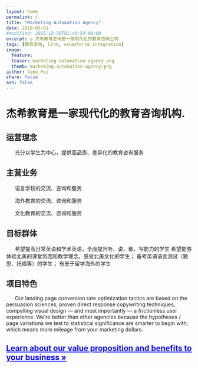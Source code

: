 ```yaml
---
layout: home
permalink: /
title: "Marketing Automation Agency"
date: 2016-05-01
#modified: 2015-12-30T01:40:54-08:00
excerpt: ◎ 杰希教育咨询是一家现代化的教育咨询公司.
tags: [教育咨询, l2rm, salesforce integration]
image:
  feature:
  teaser: marketing-automation-agency.png
  thumb: marketing-automation-agency.png
author: Jane Pei
share: false
ads: false
---
```

<h1 class="strapline">杰希教育是一家现代化的教育咨询机构.</h1>
<div class="tiles">
  <div class="tile">
    <h2 class="post-title">运营理念</h2>
    <p class="post-excerpt"> &nbsp; &nbsp; &nbsp; 充分以学生为中心，提供高品质、差异化的教育咨询服务</p>
  </div>
  <div class="tile">
    <h2 class="post-title">主营业务</h2>
    <p class="post-excerpt">&nbsp; &nbsp; &nbsp; 语言学校的交流、咨询和服务</p>
    <p class="post-excerpt">&nbsp; &nbsp; &nbsp; 海外教育的交流、咨询和服务</p>
    <p class="post-excerpt">&nbsp; &nbsp; &nbsp; 文化教育的交流、咨询和服务</p>
  </div>
  <div class="tile">
    <h2 class="post-title">目标群体</h2>
    <p class="post-excerpt">&nbsp; &nbsp; &nbsp; 希望提高日常英语和学术英语，全面提升听、说、都、写能力的学生      希望能够体验北美的课堂氛围和教学理念，感受北美文化的学生；    备考英语语言测试（雅思、托福等）的学生；    有志于留学海外的学生</p>
  </div>
  <div class="tile">
    <h2 class="post-title">项目特色</h2>
    <p class="post-excerpt">&nbsp; &nbsp; &nbsp; Our landing page conversion rate optimization tactics are based on the persuasion sciences, proven direct response copywriting techniques, compelling visual design — and most importantly — a frictionless user experience. We're better than other agencies because the hypotheses / page variations we test to statistical significance are smarter to begin with; which means more mileage from your marketing dollars.</p>
  </div>
  <div class="tile">
    <a href="{{ site.url }}/value-prop/"><h2 id="learn" class="post-title animated infinite pulse" style="color: blue; text-decoration: underline">Learn about our value proposition and benefits to your business »</h2></a>
  </div>
</div>


